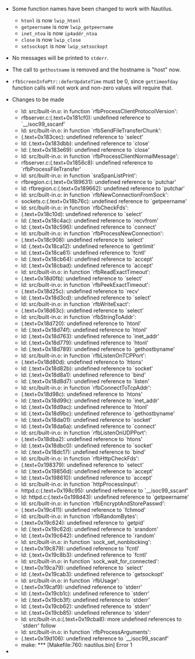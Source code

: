 
- Some function names have been changed to work with Nautilus.
  - `htonl` is now `lwip_htonl`
  - `getpeername` is now `lwip_getpeername`
  - `inet_ntoa` is now `ip4addr_ntoa`
  - `close` is now `lwip_close`
  - `setsockopt` is now `lwip_setsockopt`
- No messages will be printed to `stderr`.
- The call to `gethostname` is removed and the hostname is "host" now.
- `rfbScreenInfoPtr::deferUpdateTime` must be 0, since `gettimeofday` function calls will not work and non-zero values will require that.

- Changes to be made
  -  ld: src/built-in.o: in function `rfbProcessClientProtocolVersion':
  -  rfbserver.c:(.text+0x181cf0): undefined reference to `__isoc99_sscanf'
  -  ld: src/built-in.o: in function `rfbSendFileTransferChunk':
  -  (.text+0x183cec): undefined reference to `select'
  -  ld: (.text+0x183dbb): undefined reference to `close'
  -  ld: (.text+0x183e69): undefined reference to `close'
  -  ld: src/built-in.o: in function `rfbProcessClientNormalMessage':
  -  rfbserver.c:(.text+0x1856c8): undefined reference to `rfbProcessFileTransfer'
  -  ld: src/built-in.o: in function `sraSpanListPrint':
  -  rfbregion.c:(.text+0x189631): undefined reference to `putchar'
  -  ld: rfbregion.c:(.text+0x189662): undefined reference to `putchar'
  -  ld: src/built-in.o: in function `rfbNewConnectionFromSock':
  -  sockets.c:(.text+0x18b76c): undefined reference to `getpeername'
  -  ld: src/built-in.o: in function `rfbCheckFds':
  -  (.text+0x18c10d): undefined reference to `select'
  -  ld: (.text+0x18c4ac): undefined reference to `recvfrom'
  -  ld: (.text+0x18c596): undefined reference to `connect'
  -  ld: src/built-in.o: in function `rfbProcessNewConnection':
  -  (.text+0x18c908): undefined reference to `select'
  -  ld: (.text+0x18ca12): undefined reference to `getrlimit'
  -  ld: (.text+0x18ca61): undefined reference to `fcntl'
  -  ld: (.text+0x18cb64): undefined reference to `accept'
  -  ld: (.text+0x18cbad): undefined reference to `accept'
  -  ld: src/built-in.o: in function `rfbReadExactTimeout':
  -  (.text+0x18d0fb): undefined reference to `select'
  -  ld: src/built-in.o: in function `rfbPeekExactTimeout':
  -  (.text+0x18d25c): undefined reference to `recv'
  -  ld: (.text+0x18d3cd): undefined reference to `select'
  -  ld: src/built-in.o: in function `rfbWriteExact':
  -  (.text+0x18d63c): undefined reference to `select'
  -  ld: src/built-in.o: in function `rfbStringToAddr':
  -  (.text+0x18d720): undefined reference to `htonl'
  -  ld: (.text+0x18d74f): undefined reference to `htonl'
  -  ld: (.text+0x18d763): undefined reference to `inet_addr'
  -  ld: (.text+0x18d779): undefined reference to `htonl'
  -  ld: (.text+0x18d789): undefined reference to `gethostbyname'
  -  ld: src/built-in.o: in function `rfbListenOnTCPPort':
  -  (.text+0x18d80d): undefined reference to `htons'
  -  ld: (.text+0x18d82b): undefined reference to `socket'
  -  ld: (.text+0x18d8a1): undefined reference to `bind'
  -  ld: (.text+0x18d8d7): undefined reference to `listen'
  -  ld: src/built-in.o: in function `rfbConnectToTcpAddr':
  -  (.text+0x18d98c): undefined reference to `htons'
  -  ld: (.text+0x18d99c): undefined reference to `inet_addr'
  -  ld: (.text+0x18d9ac): undefined reference to `htonl'
  -  ld: (.text+0x18d9bc): undefined reference to `gethostbyname'
  -  ld: (.text+0x18da01): undefined reference to `socket'
  -  ld: (.text+0x18da6a): undefined reference to `connect'
  -  ld: src/built-in.o: in function `rfbListenOnUDPPort':
  -  (.text+0x18dba2): undefined reference to `htons'
  -  ld: (.text+0x18dbc0): undefined reference to `socket'
  -  ld: (.text+0x18dc17): undefined reference to `bind'
  -  ld: src/built-in.o: in function `rfbHttpCheckFds':
  -  (.text+0x198379): undefined reference to `select'
  -  ld: (.text+0x19856d): undefined reference to `accept'
  -  ld: (.text+0x198610): undefined reference to `accept'
  -  ld: src/built-in.o: in function `httpProcessInput':
  -  httpd.c:(.text+0x198c95): undefined reference to `__isoc99_sscanf'
  -  ld: httpd.c:(.text+0x198d43): undefined reference to `getpeername'
  -  ld: src/built-in.o: in function `rfbEncryptAndStorePasswd':
  -  (.text+0x19c411): undefined reference to `fchmod'
  -  ld: src/built-in.o: in function `rfbRandomBytes':
  -  (.text+0x19c624): undefined reference to `getpid'
  -  ld: (.text+0x19c62d): undefined reference to `srandom'
  -  ld: (.text+0x19c642): undefined reference to `random'
  -  ld: src/built-in.o: in function `sock_set_nonblocking':
  -  (.text+0x19c879): undefined reference to `fcntl'
  -  ld: (.text+0x19c8b3): undefined reference to `fcntl'
  -  ld: src/built-in.o: in function `sock_wait_for_connected':
  -  (.text+0x19ca79): undefined reference to `select'
  -  ld: (.text+0x19cab3): undefined reference to `getsockopt'
  -  ld: src/built-in.o: in function `rfbUsage':
  -  (.text+0x19caf9): undefined reference to `stderr'
  -  ld: (.text+0x19cb1c): undefined reference to `stderr'
  -  ld: (.text+0x19cb3f): undefined reference to `stderr'
  -  ld: (.text+0x19cb62): undefined reference to `stderr'
  -  ld: (.text+0x19cb85): undefined reference to `stderr'
  -  ld: src/built-in.o:(.text+0x19cba8): more undefined references to `stderr' follow
  -  ld: src/built-in.o: in function `rfbProcessArguments':
  -  (.text+0x19d106): undefined reference to `__isoc99_sscanf'
  -  make: *** [Makefile:760: nautilus.bin] Error 1
-